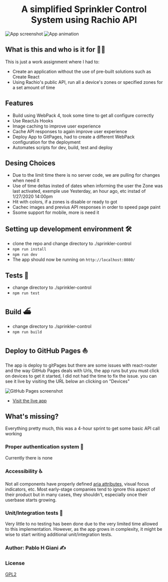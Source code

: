 <h1 align="center">A simplified Sprinkler Control System using Rachio API </h1>

![App screenshot]("https://res.cloudinary.com/pablo-giani/image/upload/v1580330508/Screen_Shot_2020-01-29_at_1.41.21_PM_nvesh9.png")
![App animation]("https://res.cloudinary.com/pablo-giani/image/upload/v1580331736/animation_anlis1.gif")

## What is this and who is it for 🤷‍♀️

This is just a work assignment where I had to:

- Create an application without the use of pre-built solutions such as Create React
- Using Rachio's public API, run all a device's zones or specified zones for a set amount of time

## Features

- Build using WebPack 4, took some time to get all configure correctly
- Use ReactJs Hooks
- Image caching to improve user experience
- Cache API responses to again improve user experience
- Deploy App to GitPages, had to create a different WebPack configuration for the deployment
- Automates scripts for dev, build, test and deploy

## Desing Choices

- Due to the limit time there is no server code, we are pulling for changes when need it
- Use of time deltas insted of dates when informing the user the Zone was last activated, exemple use Yesterday, an hour ago, etc instad of 1/27/2020 14:00pm
- Hit with colors, if a zones is disable or ready to got
- Cachec images and previus API responses in order to speed page paint
- Ssome support for mobile, more is need it

## Setting up development environment 🛠

- clone the repo and change directory to ./sprinkler-control
- `npm run install`
- `npm run dev`
- The app should now be running on `http://localhost:8080/`

## Tests 🚥

- change directory to ./sprinkler-control
- `npm run test`

## Build ⛴

- change directory to ./sprinkler-control
- `npm run build`

## Deploy to GitHub Pages ⛵

The app is deploy to gitPages but there are some issues with react-router and the way GitHub Pages deals with Urls, the app runs but you must click on devices to get it started, I did not had the time to fix the issue. you can see it live by visiting the URL below an clicking on "Devices"

![GitHub Pages screenshot](https://res.cloudinary.com/pablo-giani/image/upload/v1580332317/deviceissues_bsqkpt.gif)

- <a href="https://pgiani.github.io/sprinkler-control/">Visit the live app</a>

## What's missing?

Everything pretty much, this was a 4-hour sprint to get some basic API call working

### Proper authentication system 🔐

Currently there is none

### Accessibility ♿

Not all components have properly defined [aria attributes](https://developer.mozilla.org/en-US/docs/Web/Accessibility/ARIA), visual focus indicators, etc. Most early-stage companies tend to ignore this aspect of their product but in many cases, they shouldn't, especially once their userbase starts growing.

### Unit/Integration tests 🧪

Very little to no testing has been done due to the very limited time allowed to this implementation. However, as the app grows in complexity, it might be wise to start writing additional unit/integration tests.

### Author: Pablo H Giani ✍️

### License

[GPL2](https://github.com/pgiani/sprinkler-control/blob/master/LICENSE)
